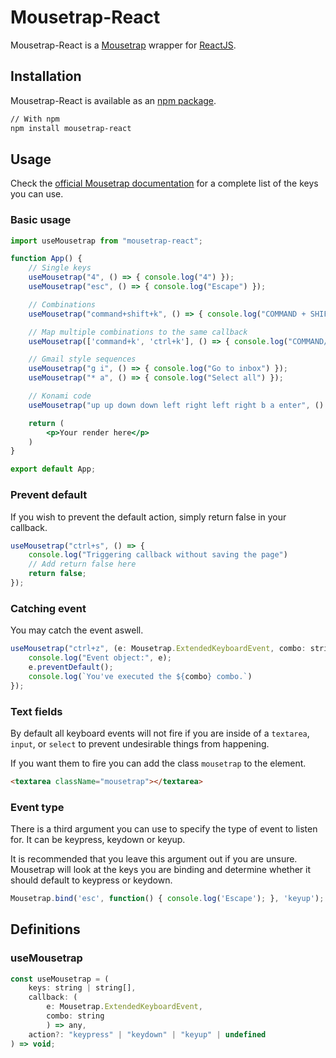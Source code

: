 # Mousetrap-React
Mousetrap-React is a [Mousetrap](https://github.com/ccampbell/mousetrap) wrapper for [ReactJS](https://github.com/facebook/react).
## Installation
Mousetrap-React is available as an [npm package](https://www.npmjs.com/package/mousetrap-react).

```sh
// With npm
npm install mousetrap-react
```

## Usage
Check the [official Mousetrap documentation](https://craig.is/killing/mice) for a complete list of the keys you can use.
### Basic usage
```jsx
import useMousetrap from "mousetrap-react";

function App() {
    // Single keys
    useMousetrap("4", () => { console.log("4") });
    useMousetrap("esc", () => { console.log("Escape") });

    // Combinations
    useMousetrap("command+shift+k", () => { console.log("COMMAND + SHIFT + K") });

    // Map multiple combinations to the same callback
    useMousetrap(['command+k', 'ctrl+k'], () => { console.log("COMMAND/CTRL + K") });

    // Gmail style sequences
    useMousetrap("g i", () => { console.log("Go to inbox") });
    useMousetrap("* a", () => { console.log("Select all") });

    // Konami code
    useMousetrap("up up down down left right left right b a enter", () => { console.log("Konami code") });

    return (
        <p>Your render here</p>
    )
}

export default App;
```
### Prevent default
If you wish to prevent the default action, simply return false in your callback.
```jsx
useMousetrap("ctrl+s", () => {
    console.log("Triggering callback without saving the page")
    // Add return false here
    return false;
});
```
### Catching event
You may catch the event aswell.
```jsx
useMousetrap("ctrl+z", (e: Mousetrap.ExtendedKeyboardEvent, combo: string) => {
    console.log("Event object:", e);
    e.preventDefault();
    console.log(`You've executed the ${combo} combo.`)
});
```
### Text fields
By default all keyboard events will not fire if you are inside of a ``textarea``, ``input``, or ``select`` to prevent undesirable things from happening.

If you want them to fire you can add the class ``mousetrap`` to the element.
```html
<textarea className="mousetrap"></textarea>
```
### Event type
There is a third argument you can use to specify the type of event to listen for. It can be keypress, keydown or keyup.

It is recommended that you leave this argument out if you are unsure. Mousetrap will look at the keys you are binding and determine whether it should default to keypress or keydown.
```jsx
Mousetrap.bind('esc', function() { console.log('Escape'); }, 'keyup');
```
## Definitions
### useMousetrap
```jsx
const useMousetrap = (
    keys: string | string[],
    callback: (
        e: Mousetrap.ExtendedKeyboardEvent,
        combo: string
        ) => any,
    action?: "keypress" | "keydown" | "keyup" | undefined
) => void;
```